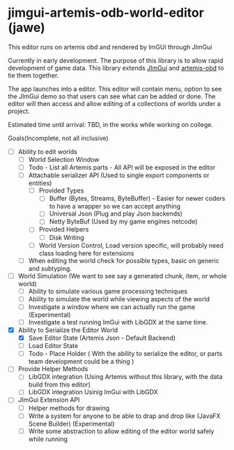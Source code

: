 # jimgui-artemis-odb-world-editor (jawe)
This editor runs on artemis obd and rendered by ImGUi through JImGui

Currently in early development. The purpose of this library is to allow rapid development of game data. This library extends [JImGui](https://github.com/ice1000/jimgui) and [artemis-obd](https://github.com/junkdog/artemis-odb) to tie them together.


The app launches into a editor. This editor will contain menu, option to see the JImGui demo so that users can see what can be added or done. The editor will then access and allow editing of a collections of worlds under a project.

Estimated time until arrival: TBD, in the works while working on college.

Goals(Incomplete, not all inclusive)
- [ ] Ability to edit worlds
  - [ ] World Selection Window
  - [ ] Todo - List all Artemis parts - All API will be exposed in the editor
  - [ ] Attachable serializer API (Used to single export components or entities)
      - [ ] Provided Types
        - [ ] Buffer (Bytes, Streams, ByteBuffer) - Easier for newer coders to have a wrapper so we can accept anything
        - [ ] Universal Json (Plug and play Json backends)
        - [ ] Netty ByteBuf (Used by my game engines netcode)

      - [ ] Provided Helpers
        - [ ] Disk Writing

      -[ ] World Version Control, Load version specific, will probably need class loading here for extensions
  -[ ] When editing the world check for possible types, basic on generic and subtyping.

- [ ] World Simulation (We want to see say a generated chunk, item, or whole world)
  - [ ] Ability to simulate various game processing techniques
  - [ ] Ability to simulate the world while viewing aspects of the world
  - [ ] Investigate a window where we can actually run the game (Experimental)
  - [ ] Investigate a test running ImGui with LibGDX at the same time.

- [X] Ability to Serialize the Editor World
  - [X] Save Editor State (Artemis Json - Default Backend)
  - [ ] Load Editor State
  - [ ] Todo - Place Holder ( With the ability to serialize the editor, or parts team development could be a thing )

- [ ] Provide Helper Methods
  - [ ] LibGDX integration (Using Artemis without this library, with the data build from this editor)
  - [ ] LibGDX integration Usinig ImGui with LibGDX

- [ ] JImGui Extension API
  - [ ] Helper methods for drawing
  - [ ] Write a system for anyone to be able to drap and drop like (JavaFX Scene Builder) (Experimental)
  - [ ] Write some abstraction to allow editing of the editor world safely while running